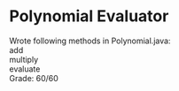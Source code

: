 # Polynomial Evaluator
Wrote following methods in Polynomial.java:  
add  
multiply  
evaluate  
Grade: 60/60
